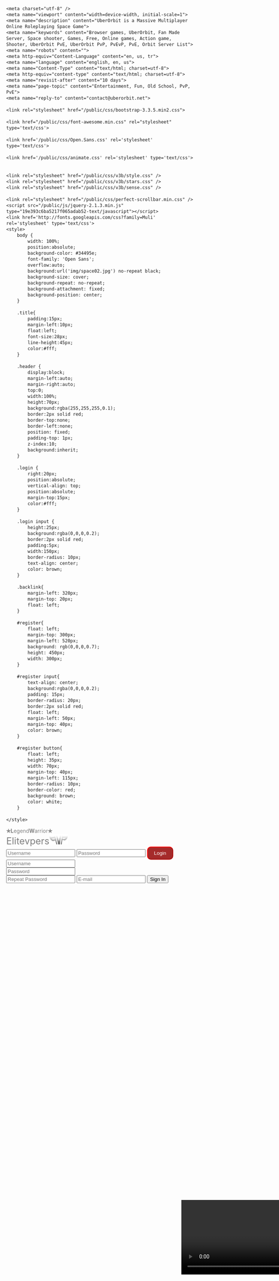 
<!DOCTYPE HTML>
<html class="no-js" lang="en">
<head>
	<title>LegendWarrior</title>

	<meta charset="utf-8" />
	<meta name="viewport" content="width=device-width, initial-scale=1">
	<meta name="description" content="UberOrbit is a Massive Multiplayer Online Roleplaying Space Game">
	<meta name="keywords" content="Browser games, UberOrbit, Fan Made Server, Space shooter, Games, Free, Online games, Action game, Shooter, UberOrbit PvE, UberOrbit PvP, PvEvP, PvE, Orbit Server List">
	<meta name="robots" content="">
	<meta http-equiv="Content-Language" content="en, us, tr">
	<meta name="language" content="english, en, us">
	<meta name="Content-Type" content="text/html; charset=utf-8">
	<meta http-equiv="content-type" content="text/html; charset=utf-8">
	<meta name="revisit-after" content="10 days">
	<meta name="page-topic" content="Entertainment, Fun, Old School, PvP, PvE">
	<meta name="reply-to" content="contact@uberorbit.net">

	<link rel="stylesheet" href="/public/css/bootstrap-3.3.5.min2.css">

	<link href="/public/css/font-awesome.min.css" rel="stylesheet" type='text/css'>

	<link href='/public/css/Open.Sans.css' rel='stylesheet' type='text/css'>

	<link href='/public/css/animate.css' rel='stylesheet' type='text/css'>


	<link rel="stylesheet" href="/public/css/v3b/style.css" />
	<link rel="stylesheet" href="/public/css/v3b/stars.css" />
	<link rel="stylesheet" href="/public/css/v3b/sense.css" />

	<link rel="stylesheet" href="/public/css/perfect-scrollbar.min.css" />
	<script src="/public/js/jquery-2.1.3.min.js" type="19e393c6ba5217f065adab52-text/javascript"></script>
	<link href='http://fonts.googleapis.com/css?family=Muli' rel='stylesheet' type='text/css'>
	<style>
		body {
			width: 100%;
			position:absolute;
			background-color: #34495e;
			font-family: 'Open Sans';
			overflow:auto;
			background:url('img/space02.jpg') no-repeat black; 
			background-size: cover;
			background-repeat: no-repeat;
			background-attachment: fixed;
			background-position: center;
		}

		.title{
			padding:15px;
			margin-left:10px;
			float:left;
			font-size:28px;
			line-height:45px;
			color:#fff;
		}

		.header {
			display:block;
			margin-left:auto;
			margin-right:auto;
			top:0;
			width:100%;
			height:70px;
			background:rgba(255,255,255,0.1);
			border:2px solid red;
			border-top:none;
			border-left:none;
		  	position: fixed;
			padding-top: 1px;
		  	z-index:10;
		  	background:inherit;
		}

		.login {
			right:20px;
			position:absolute;
			vertical-align: top;
			position:absolute;
			margin-top:15px;
			color:#fff;
		}

		.login input {
			height:25px;
			background:rgba(0,0,0,0.2);
			border:2px solid red;
			padding:5px;
			width:150px;
			border-radius: 10px;
			text-align: center;
			color: brown;
		}

		.backlink{
			margin-left: 320px;
			margin-top: 20px;
			float: left;
		}

		#register{
			float: left;
			margin-top: 300px;
			margin-left: 520px;
			background: rgb(0,0,0,0.7);
			height: 450px;
			width: 300px;
		}

		#register input{
			text-align: center;
			background:rgba(0,0,0,0.2);
			padding: 15px;
			border-radius: 20px;
			border:2px solid red;
			float: left;
			margin-left: 50px;
			margin-top: 40px;
			color: brown;
		}

		#register button{
			float: left;
			height: 35px;
			width: 70px;
			margin-top: 40px;
			margin-left: 115px;
			border-radius: 10px;
			border-color: red;
			background: brown;
			color: white;
		}

	</style>
</head>
	<body>
		<div class="header">
			<div class="title">
				<a href="#" class="fg-white" style="text-decoration: none; color: grey;"><b>✯L</b>egend<b>W</b>arrior<b>✯</b></a>
			</div>
			<div class="backlink">
				<a class="fg-blue" href="http://elitepvpers.com/" style="text-decoration: none; font-size: 25px; color: grey;">Elitevpers<i><img src="img/elitepvpers.png"></i></a>
			</div>
			<div class="login">
				<form action="/login" id="loginForm" method="post">
					<input type="text" required name="v3_username" placeholder="Username">
					<input type="password" required name="v3_password" placeholder="Password">
					<button style="border-radius: 10px; height: 35px; width: 70px; background: brown; color: white; border-color: red">
					Login</button>
				</form>
			</div>
		</div>
		<div id="register">
			<input type="" name="" placeholder="Username"><br>
			<input type="" name="" placeholder="Password"><br>
			<input type="" name="" placeholder="Repeat Password">
			<input type="" name="" placeholder="E-mail">
			<button>Sign In</button>
		</div>
		<div id="trailer" style="color: white; margin-top: 850px; margin-left: 470px;">
			<video width="400px" controls><source src="video/trailer.mp4" type="video/mp4"></video>
		</div>
	</body>
</html>
